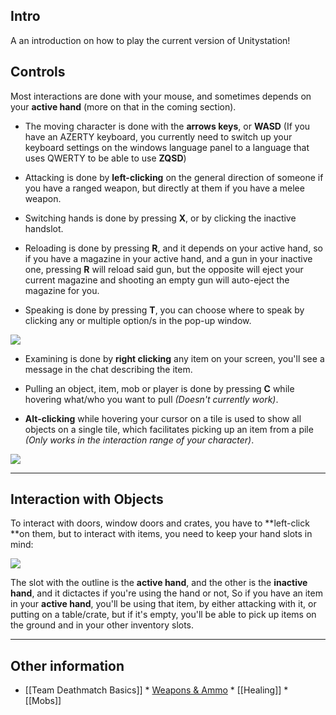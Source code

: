 ## Intro
A an introduction on how to play the current version of Unitystation!

## Controls
Most interactions are done with your mouse, and sometimes depends on your **active hand** (more on that in the coming section).

* The moving character is done with the **arrows keys**, or **WASD** (If you have an AZERTY keyboard, you currently need to switch up your keyboard settings on the windows language panel to a language that uses QWERTY to be able to use **ZQSD**)

* Attacking is done by **left-clicking** on the general direction of someone if you have a ranged weapon, but directly at them if you have a melee weapon.

* Switching hands is done by pressing **X**, or by clicking the inactive handslot.

* Reloading is done by pressing **R**, and it depends on your active hand, so if you have a magazine in your active hand, and a gun in your inactive one, pressing **R** will reload said gun, but the opposite will eject your current magazine and shooting an empty gun will auto-eject the magazine for you.

* Speaking is done by pressing **T**, you can choose where to speak by clicking any or multiple option/s in the pop-up window.

![](https://cdn.discordapp.com/attachments/396639864214257676/402182472034418698/unknown.png)

* Examining is done by **right clicking** any item on your screen, you'll see a message in the chat describing the item. 

* Pulling an object, item, mob or player is done by pressing **C** while hovering what/who you want to pull _(Doesn't currently work)_.

* **Alt-clicking** while hovering your cursor on a tile is used to show all objects on a single tile, which facilitates picking up an item from a pile _(Only works in the interaction range of your character)_.

![](https://cdn.discordapp.com/attachments/396639864214257676/402183607642357774/unknown.png)

***

## Interaction with Objects
To interact with doors, window doors and crates, you have to **left-click **on them, but to interact with items, you need to keep your hand slots in mind:

![](https://cdn.discordapp.com/attachments/396639864214257676/402175481216237570/unknown.png)

The slot with the outline is the **active hand**, and the other is the **inactive hand**, and it dictactes if you're using the hand or not, 
So if you have an item in your **active hand**, you'll be using that item, by either attacking with it, or putting on a table/crate, but if it's empty, you'll be able to pick up items on the ground and in your other inventory slots.

***

## Other information

   * [[Team Deathmatch Basics]]
    * [Weapons & Ammo](https://github.com/unitystation/unitystation/wiki/Weapons-&-Ammo)
    * [[Healing]]
    * [[Mobs]]


